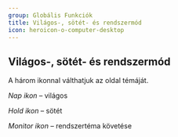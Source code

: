 ```yaml
---
group: Globális Funkciók
title: Világos-, sötét- és rendszermód 
icon: heroicon-o-computer-desktop
---
```


## Világos-, sötét- és rendszermód
A három ikonnal válthatjuk az oldal témáját.

*Nap ikon* – világos

*Hold ikon* – sötét

*Monitor ikon* – rendszertéma követése 
